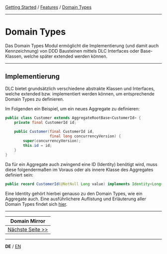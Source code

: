 [Getting Started](../index_de.md) / [Features](../guides/features_de.md) / [Domain Types](domain_types_de.md)

---

# Domain Types
Das Domain Types Modul ermöglicht die Implementierung (und damit auch Kennzeichnung) von DDD Bausteinen mittels 
DLC Interfaces oder Base-Klassen, welche später extended werden können.

---

## Implementierung
DLC bietet grundsätzlich verschiedene abstrakte Klassen und Interfaces, welche extended bzw. 
implementiert werden können, um entsprechende Domain Types zu definieren.

Im Folgenden ein Beispiel, um ein neues Aggregate zu definieren:
```Java
public class Customer extends AggregateRootBase<CustomerId> {
    private final CustomerId id;
    
    public Customer(final CustomerId id,
                    final long concurrencyVersion) {
        super(concurrencyVersion);
        this.id = id;
    }
}
```

Da für ein Aggregate auch zwingend eine ID (Identity) benötigt wird, muss diese folgendermaßen im Voraus
oder als innere Klasse des Aggregates definiert sein:
```Java
public record CustomerId(@NotNull Long value) implements Identity<Long> {}
```
Eine Identity gehört hierbei genauso zu den Domain Types, wie ein Aggregate auch. Eine ausführlichere Auflistung 
und Erläuterung aller Domain Types findet sich [hier](../../../concepts/readme.md).

---

|            **Domain Mirror**            |
|:---------------------------------------:|
| [Nächste Seite >>](domain_mirror_de.md) |

---

**DE** / [EN](../../english/features/domain_types_en.md)
